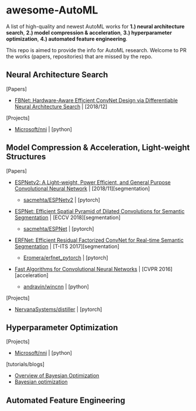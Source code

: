 # awesome-AutoML
A list of high-quality and newest AutoML works for **1.) neural architecture search**, **2.) model compression & acceleration**, **3.) hyperparameter optimization**, **4.) automated feature engineering**.  

This repo is aimed to provide the info for AutoML research. Welcome to PR the works (papers, repositories) that are missed by the repo.

## Neural Architecture Search
[Papers]
- [FBNet: Hardware-Aware Efficient ConvNet Design via Differentiable Neural Architecture Search](https://arxiv.org/abs/1812.03443) | [2018/12]

[Projects]
- [Microsoft/nni](https://github.com/Microsoft/nni) | [python]

## Model Compression & Acceleration, Light-weight Structures
[Papers]
- [ESPNetv2: A Light-weight, Power Efficient, and General Purpose Convolutional Neural Network](https://arxiv.org/abs/1811.11431) | [2018/11][segmentation]
  + [sacmehta/ESPNetv2](https://github.com/sacmehta/ESPNetv2) | [pytorch]

- [ESPNet: Efficient Spatial Pyramid of Dilated Convolutions for Semantic Segmentation](https://sacmehta.github.io/ESPNet/) | [ECCV 2018][segmentation]
  + [sacmehta/ESPNet](https://github.com/sacmehta/ESPNet/) | [pytorch]

- [ERFNet: Efficient Residual Factorized ConvNet for Real-time Semantic Segmentation](http://www.robesafe.uah.es/personal/eduardo.romera/pdfs/Romera17tits.pdf) | [T-ITS 2017][segmentation]
  + [Eromera/erfnet_pytorch](https://github.com/Eromera/erfnet_pytorch) | [pytorch]

- [Fast Algorithms for Convolutional Neural Networks](https://www.cv-foundation.org/openaccess/content_cvpr_2016/papers/Lavin_Fast_Algorithms_for_CVPR_2016_paper.pdf) | [CVPR 2016][acceleration]
  + [andravin/wincnn](https://github.com/andravin/wincnn) | [python]

[Projects]
- [NervanaSystems/distiller](https://github.com/NervanaSystems/distiller/) | [pytorch]

## Hyperparameter Optimization

[Projects]
- [Microsoft/nni](https://github.com/Microsoft/nni) | [python]

[tutorials/blogs]
- [Overview of Bayesian Optimization](https://soubhikbarari.github.io/blog/2016/09/14/overview-of-bayesian-optimization)
- [Bayesian optimization](http://krasserm.github.io/2018/03/21/bayesian-optimization/)

## Automated Feature Engineering

